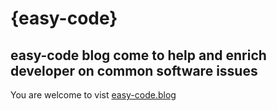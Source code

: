 # {easy-code} 
## easy-code blog come to help and enrich developer on common software issues

You are welcome to vist [easy-code.blog](https://easy-code.blog/)
